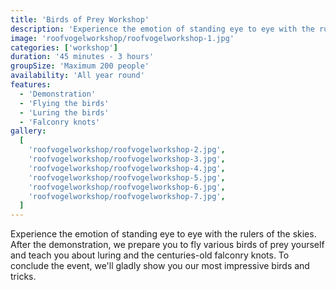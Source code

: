 ```yaml
---
title: 'Birds of Prey Workshop'
description: 'Experience the emotion of standing eye to eye with the rulers of the skies.'
image: 'roofvogelworkshop/roofvogelworkshop-1.jpg'
categories: ['workshop']
duration: '45 minutes - 3 hours'
groupSize: 'Maximum 200 people'
availability: 'All year round'
features:
  - 'Demonstration'
  - 'Flying the birds'
  - 'Luring the birds'
  - 'Falconry knots'
gallery:
  [
    'roofvogelworkshop/roofvogelworkshop-2.jpg',
    'roofvogelworkshop/roofvogelworkshop-3.jpg',
    'roofvogelworkshop/roofvogelworkshop-4.jpg',
    'roofvogelworkshop/roofvogelworkshop-5.jpg',
    'roofvogelworkshop/roofvogelworkshop-6.jpg',
    'roofvogelworkshop/roofvogelworkshop-7.jpg',
  ]
---
```


Experience the emotion of standing eye to eye with the rulers of the skies. After the demonstration, we prepare you to fly various birds of prey yourself and teach you about luring and the centuries-old falconry knots. To conclude the event, we'll gladly show you our most impressive birds and tricks.
